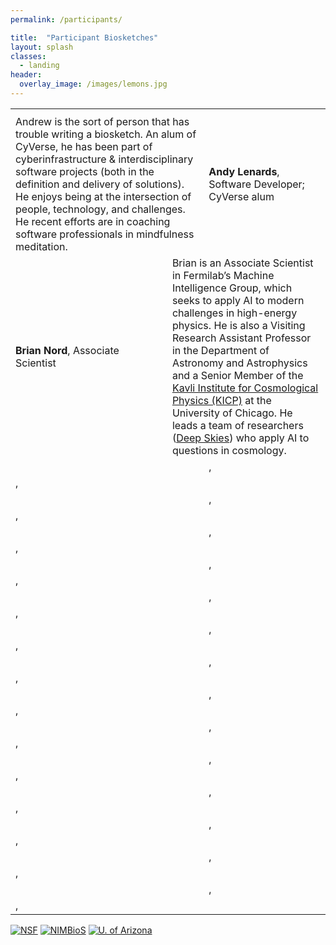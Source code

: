 ```yaml
---
permalink: /participants/

title:  "Participant Biosketches"
layout: splash
classes:
  - landing
header:
  overlay_image: /images/lemons.jpg
---
```


<table class="table">
  <tbody>
    <tr>
      <th></th>
      <th></th>
      <th></th>
    </tr>
    <tr class="active">
      <td colspan="2">Andrew is the sort of person that has trouble writing a biosketch. An alum of CyVerse, he has been part of cyberinfrastructure & interdisciplinary software projects (both in the definition and delivery of solutions). He enjoys being at the intersection of people, technology, and challenges. He recent efforts are in coaching software professionals in mindfulness meditation.</td>
      <td><b>Andy Lenards</b>, Software Developer; CyVerse alum</td>
    </tr>
    <tr class="active">
      <td><b>Brian Nord</b>, Associate Scientist</td>
      <td colspan="2">Brian is an Associate Scientist in Fermilab’s Machine Intelligence Group, which seeks to apply AI to modern challenges in high-energy physics. He is also a Visiting Research Assistant Professor in the Department of Astronomy and Astrophysics and a Senior Member of the <a href="http://kicp.uchicago.edu/">Kavli Institute for Cosmological Physics (KICP)</a> at the University of Chicago. He leads a team of researchers (<a href="https://deepskieslab.com/">Deep Skies</a>) who apply AI to questions in cosmology.</td>
    </tr>
    <tr class="active">
      <td colspan="2"></td>
      <td><b></b>, </td>
    </tr>
    <tr class="active">
      <td><b></b>, </td>
      <td colspan="2"></td>
    </tr>
    <tr class="active">
      <td colspan="2"></td>
      <td><b></b>, </td>
    </tr>
    <tr class="active">
      <td><b></b>, </td>
      <td colspan="2"></td>
    </tr>
    <tr class="active">
      <td colspan="2"></td>
      <td><b></b>, </td>
    </tr>
    <tr class="active">
      <td><b></b>, </td>
      <td colspan="2"></td>
    </tr>
    <tr class="active">
      <td colspan="2"></td>
      <td><b></b>, </td>
    </tr>
    <tr class="active">
      <td><b></b>, </td>
      <td colspan="2"></td>
    </tr>
    <tr class="active">
      <td colspan="2"></td>
      <td><b></b>, </td>
    </tr>
    <tr class="active">
      <td><b></b>, </td>
      <td colspan="2"></td>
    </tr>
    <tr class="active">
      <td colspan="2"></td>
      <td><b></b>, </td>
    </tr>
    <tr class="active">
      <td><b></b>, </td>
      <td colspan="2"></td>
    </tr>
    <tr class="active">
      <td colspan="2"></td>
      <td><b></b>, </td>
    </tr>
    <tr class="active">
      <td><b></b>, </td>
      <td colspan="2"></td>
    </tr>
    <tr class="active">
      <td colspan="2"></td>
      <td><b></b>, </td>
    </tr>
    <tr class="active">
      <td><b></b>, </td>
      <td colspan="2"></td>
    </tr>
    <tr class="active">
      <td colspan="2"></td>
      <td><b></b>, </td>
    </tr>
    <tr class="active">
      <td><b></b>, </td>
      <td colspan="2"></td>
    </tr>
    <tr class="active">
      <td colspan="2"></td>
      <td><b></b>, </td>
    </tr>
    <tr class="active">
      <td><b></b>, </td>
      <td colspan="2"></td>
    </tr>
    <tr class="active">
      <td colspan="2"></td>
      <td><b></b>, </td>
    </tr>
    <tr class="active">
      <td><b></b>, </td>
      <td colspan="2"></td>
    </tr>
    <tr class="active">
      <td colspan="2"></td>
      <td><b></b>, </td>
    </tr>
    <tr class="active">
      <td><b></b>, </td>
      <td colspan="2"></td>
    </tr>
    <tr class="active">
      <td colspan="2"></td>
      <td><b></b>, </td>
    </tr>
    <tr class="active">
      <td><b></b>, </td>
      <td colspan="2"></td>
    </tr>
    <tr class="active">
      <td colspan="2"></td>
      <td><b></b>, </td>
    </tr>
    <tr class="active">
      <td><b></b>, </td>
      <td colspan="2"></td>
    </tr>
  </tbody>
</table>

[![NSF](/images/nsf.png)](https://www.nsf.gov/awardsearch/showAward?AWD_ID=1839307&HistoricalAwards=false)
[![NIMBioS](/images/nimbios.png)](http://www.nimbios.org/)
[![U. of Arizona](/images/ua.png)](https://www.arizona.edu/)
